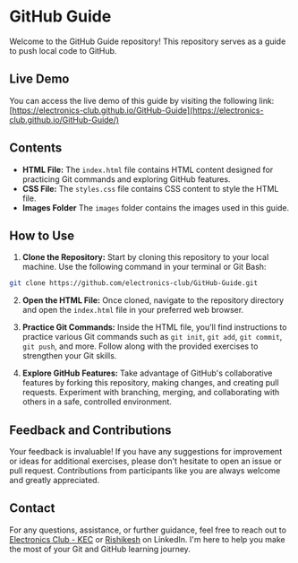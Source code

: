 # GitHub Guide

Welcome to the GitHub Guide repository! This repository serves as a guide to push local code to GitHub.

## Live Demo

You can access the live demo of this guide by visiting the following link: [https://electronics-club.github.io/GitHub-Guide](https://electronics-club.github.io/GitHub-Guide/)

## Contents

- **HTML File:** The `index.html` file contains HTML content designed for practicing Git commands and exploring GitHub features.
- **CSS File:** The `styles.css` file contains CSS content to style the HTML file.
- **Images Folder** The `images` folder contains the images used in this guide.

## How to Use

1. **Clone the Repository:** Start by cloning this repository to your local machine. Use the following command in your terminal or Git Bash:

```bash
git clone https://github.com/electronics-club/GitHub-Guide.git
```

2. **Open the HTML File:** Once cloned, navigate to the repository directory and open the `index.html` file in your preferred web browser.

3. **Practice Git Commands:** Inside the HTML file, you'll find instructions to practice various Git commands such as `git init`, `git add`, `git commit`, `git push`, and more. Follow along with the provided exercises to strengthen your Git skills.

4. **Explore GitHub Features:** Take advantage of GitHub's collaborative features by forking this repository, making changes, and creating pull requests. Experiment with branching, merging, and collaborating with others in a safe, controlled environment.

## Feedback and Contributions

Your feedback is invaluable! If you have any suggestions for improvement or ideas for additional exercises, please don't hesitate to open an issue or pull request. Contributions from participants like you are always welcome and greatly appreciated.

## Contact

For any questions, assistance, or further guidance, feel free to reach out to [Electronics Club - KEC](https://www.linkedin.com/company/electronics-club-kec/) or [Rishikesh](https://www.linkedin.com/in/rishikeshgautam) on LinkedIn. I'm here to help you make the most of your Git and GitHub learning journey.
